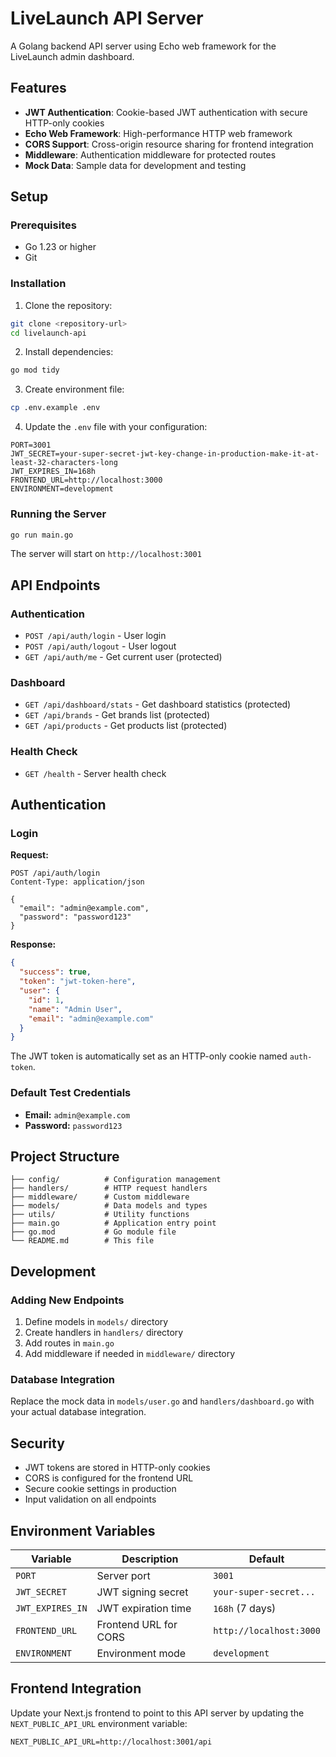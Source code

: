 # LiveLaunch API Server

A Golang backend API server using Echo web framework for the LiveLaunch admin dashboard.

## Features

- **JWT Authentication**: Cookie-based JWT authentication with secure HTTP-only cookies
- **Echo Web Framework**: High-performance HTTP web framework
- **CORS Support**: Cross-origin resource sharing for frontend integration
- **Middleware**: Authentication middleware for protected routes
- **Mock Data**: Sample data for development and testing

## Setup

### Prerequisites

- Go 1.23 or higher
- Git

### Installation

1. Clone the repository:
```bash
git clone <repository-url>
cd livelaunch-api
```

2. Install dependencies:
```bash
go mod tidy
```

3. Create environment file:
```bash
cp .env.example .env
```

4. Update the `.env` file with your configuration:
```env
PORT=3001
JWT_SECRET=your-super-secret-jwt-key-change-in-production-make-it-at-least-32-characters-long
JWT_EXPIRES_IN=168h
FRONTEND_URL=http://localhost:3000
ENVIRONMENT=development
```

### Running the Server

```bash
go run main.go
```

The server will start on `http://localhost:3001`

## API Endpoints

### Authentication

- `POST /api/auth/login` - User login
- `POST /api/auth/logout` - User logout
- `GET /api/auth/me` - Get current user (protected)

### Dashboard

- `GET /api/dashboard/stats` - Get dashboard statistics (protected)
- `GET /api/brands` - Get brands list (protected)
- `GET /api/products` - Get products list (protected)

### Health Check

- `GET /health` - Server health check

## Authentication

### Login

**Request:**
```http
POST /api/auth/login
Content-Type: application/json

{
  "email": "admin@example.com",
  "password": "password123"
}
```

**Response:**
```json
{
  "success": true,
  "token": "jwt-token-here",
  "user": {
    "id": 1,
    "name": "Admin User",
    "email": "admin@example.com"
  }
}
```

The JWT token is automatically set as an HTTP-only cookie named `auth-token`.

### Default Test Credentials

- **Email:** `admin@example.com`
- **Password:** `password123`

## Project Structure

```
├── config/          # Configuration management
├── handlers/        # HTTP request handlers
├── middleware/      # Custom middleware
├── models/          # Data models and types
├── utils/           # Utility functions
├── main.go          # Application entry point
├── go.mod           # Go module file
└── README.md        # This file
```

## Development

### Adding New Endpoints

1. Define models in `models/` directory
2. Create handlers in `handlers/` directory
3. Add routes in `main.go`
4. Add middleware if needed in `middleware/` directory

### Database Integration

Replace the mock data in `models/user.go` and `handlers/dashboard.go` with your actual database integration.

## Security

- JWT tokens are stored in HTTP-only cookies
- CORS is configured for the frontend URL
- Secure cookie settings in production
- Input validation on all endpoints

## Environment Variables

| Variable | Description | Default |
|----------|-------------|---------|
| `PORT` | Server port | `3001` |
| `JWT_SECRET` | JWT signing secret | `your-super-secret...` |
| `JWT_EXPIRES_IN` | JWT expiration time | `168h` (7 days) |
| `FRONTEND_URL` | Frontend URL for CORS | `http://localhost:3000` |
| `ENVIRONMENT` | Environment mode | `development` |

## Frontend Integration

Update your Next.js frontend to point to this API server by updating the `NEXT_PUBLIC_API_URL` environment variable:

```env
NEXT_PUBLIC_API_URL=http://localhost:3001/api
```
